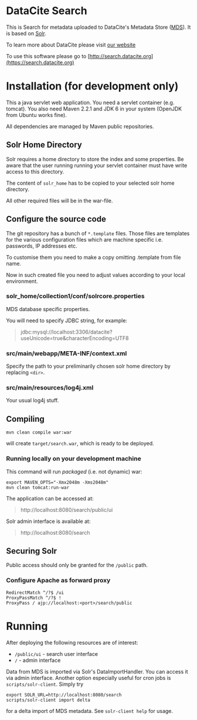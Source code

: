# DataCite Search

This is Search for metadata uploaded to DataCite's Metadata Store ([MDS](https://mds.datacite.org)).
It is based on [Solr](http://lucene.apache.org/solr/).

To learn more about DataCite please visit [our website](http://www.datacite.org)

To use this software please go to [http://search.datacite.org](https://search.datacite.org)

# Installation (for development only)

This a java servlet web application. You need a servlet container (e.g. tomcat).
You also need Maven 2.2.1 and JDK 6 in your system (OpenJDK from Ubuntu
works fine).

All dependencies are managed by Maven public repositories.

## Solr Home Directory

Solr requires a home directory to store the index and some properties.
Be aware that the user running running your servlet container must have
write access to this directory.

The content of `solr_home` has to be copied to your selected solr home directory.

All other required files will be in the war-file.

## Configure the source code

The git repository has a bunch of `*.template` files.
Those files are templates for the various configuration files which
are machine specific i.e. passwords, IP addresses etc.

To customise them you need to make a copy omitting .template from
file name.

Now in such created file you need to adjust values according to your
local environment.

### solr_home/collection1/conf/solrcore.properties

MDS database specific properties.

You will need to specify JDBC string, for example:

> jdbc:mysql://localhost:3306/datacite?useUnicode=true&characterEncoding=UTF8


### src/main/webapp/META-INF/context.xml

Specify the path to your preliminarily chosen solr home directory by replacing `<dir>`.

### src/main/resources/log4j.xml

Your usual log4j stuff.

## Compiling

    mvn clean compile war:war

will create `target/search.war`, which is ready to be deployed.

### Running locally on your development machine

This command will run _packaged_ (i.e. not dynamic) war:

    export MAVEN_OPTS="-Xmx2048m -Xms2048m"
    mvn clean tomcat:run-war

The application can be accessed at:

> http://localhost:8080/search/public/ui

Solr admin interface is available at:

> http://localhost:8080/search

## Securing Solr

Public access should only be granted for the `/public` path.

### Configure Apache as forward proxy

    RedirectMatch ^/?$ /ui
    ProxyPassMatch ^/?$ !
    ProxyPass / ajp://localhost:<port>/search/public

# Running

After deploying the following resources are of interest:

* `/public/ui` - search user interface
* `/` - admin interface

Data from MDS is imported via Solr's DataImportHandler. You can access it via admin interface.
Another option especially useful for cron jobs is `scripts/solr-client`. Simply try

    export SOLR_URL=http://localhost:8080/search
    scripts/solr-client import delta

for a delta import of MDS metadata. See `solr-client help` for usage.
